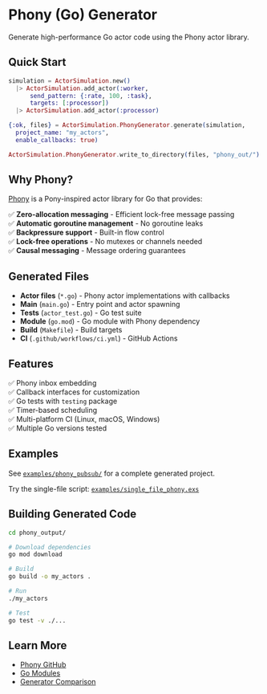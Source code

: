# Phony (Go) Generator

Generate high-performance Go actor code using the Phony actor library.

## Quick Start

```elixir
simulation = ActorSimulation.new()
  |> ActorSimulation.add_actor(:worker,
      send_pattern: {:rate, 100, :task},
      targets: [:processor])
  |> ActorSimulation.add_actor(:processor)

{:ok, files} = ActorSimulation.PhonyGenerator.generate(simulation,
  project_name: "my_actors",
  enable_callbacks: true)

ActorSimulation.PhonyGenerator.write_to_directory(files, "phony_out/")
```

## Why Phony?

[Phony](https://github.com/Arceliar/phony) is a Pony-inspired actor library for
Go that provides:

✅ **Zero-allocation messaging** - Efficient lock-free message passing  
✅ **Automatic goroutine management** - No goroutine leaks  
✅ **Backpressure support** - Built-in flow control  
✅ **Lock-free operations** - No mutexes or channels needed  
✅ **Causal messaging** - Message ordering guarantees

## Generated Files

- **Actor files** (`*.go`) - Phony actor implementations with callbacks
- **Main** (`main.go`) - Entry point and actor spawning
- **Tests** (`actor_test.go`) - Go test suite
- **Module** (`go.mod`) - Go module with Phony dependency
- **Build** (`Makefile`) - Build targets
- **CI** (`.github/workflows/ci.yml`) - GitHub Actions

## Features

✅ Phony inbox embedding  
✅ Callback interfaces for customization  
✅ Go tests with `testing` package  
✅ Timer-based scheduling  
✅ Multi-platform CI (Linux, macOS, Windows)  
✅ Multiple Go versions tested

## Examples

See [`examples/phony_pubsub/`](../examples/phony_pubsub/) for a complete
generated project.

Try the single-file script:
[`examples/single_file_phony.exs`](../examples/single_file_phony.exs)

## Building Generated Code

```bash
cd phony_output/

# Download dependencies
go mod download

# Build
go build -o my_actors .

# Run
./my_actors

# Test
go test -v ./...
```

## Learn More

- [Phony GitHub](https://github.com/Arceliar/phony)
- [Go Modules](https://go.dev/blog/using-go-modules)
- [Generator Comparison](generators.md#comparison)
